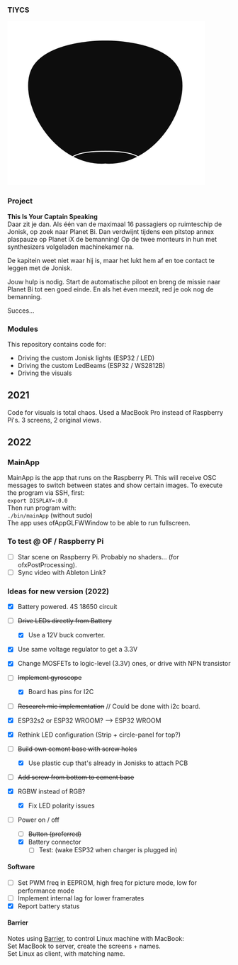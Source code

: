 ### TIYCS  

![Jonisk](./images/jonisk.png "Jonisk")

### Project
**This Is Your Captain Speaking**  
Daar zit je dan. Als één van de maximaal 16 passagiers op ruimteschip de Jonisk, op zoek naar Planet Bi. Dan verdwijnt tijdens een pitstop annex plaspauze op Planet iX de bemanning!
Op de twee monteurs in hun met synthesizers volgeladen machinekamer na.

De kapitein weet niet waar hij is, maar het lukt hem af en toe contact te leggen met de Jonisk.

Jouw hulp is nodig.
Start de automatische piloot en breng de missie naar Planet Bi tot een goed einde.
En als het éven meezit, red je ook nog de bemanning.

Succes…

### Modules
This repository contains code for:
- Driving the custom Jonisk lights (ESP32 / LED)
- Driving the custom LedBeams (ESP32 / WS2812B)
- Driving the visuals

## 2021
Code for visuals is total chaos. Used a MacBook Pro instead of Raspberry Pi's. 3 screens, 2 original views.

## 2022
### MainApp
MainApp is the app that runs on the Raspberry Pi. This will receive OSC messages to switch between states and show certain images.
To execute the program via SSH, first:  
`export DISPLAY=:0.0`  
Then run program with:  
`./bin/mainApp` (without sudo)  
The app uses ofAppGLFWWindow to be able to run fullscreen.

### To test @ OF / Raspberry Pi
- [ ] Star scene on Raspberry Pi. Probably no shaders... (for ofxPostProcessing).
- [ ] Sync video with Ableton Link?

### Ideas for new version (2022)
- [x] Battery powered. 4S 18650 circuit  
- [ ] ~~Drive LEDs directly from Battery~~  
  - [x] Use a 12V buck converter.
- [x] Use same voltage regulator to get a 3.3V  
- [x] Change MOSFETs to logic-level (3.3V) ones, or drive with NPN transistor  
- [ ] ~~Implement gyroscope~~  
  - [x] Board has pins for I2C
- [ ] ~~Research mic implementation~~  // Could be done with i2c board.

- [x] ESP32s2 or ESP32 WROOM? --> ESP32 WROOM
- [x] Rethink LED configuration (Strip + circle-panel for top?)

- [ ] ~~Build own cement base with screw holes~~  
  - [x] Use plastic cup that's already in Jonisks to attach PCB
- [ ] ~~Add screw from bottom to cement base~~  
- [x] RGBW instead of RGB?  
  - [x] Fix LED polarity issues

- [ ] Power on / off  
  - [ ] ~~Button (preferred)~~
  - [x] Battery connector
    - [ ] Test: (wake ESP32 when charger is plugged in)  

#### Software
- [ ] Set PWM freq in EEPROM, high freq for picture mode, low for performance mode  
- [ ] Implement internal lag for lower framerates  
- [x] Report battery status  

#### Barrier
Notes using [Barrier](https://github.com/debauchee/barrier), to control Linux machine with MacBook:  
Set MacBook to server, create the screens + names.  
Set Linux as client, with matching name.  
